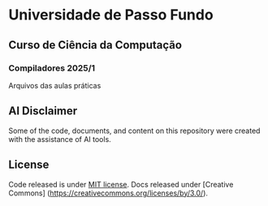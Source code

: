 # Universidade de Passo Fundo
## Curso de Ciência da Computação
### Compiladores 2025/1

Arquivos das aulas práticas

## AI Disclaimer

Some of the code, documents, and content on this repository were created with the assistance of AI tools.

## License

Code released is under [MIT license](https://github.com/mjbrusso/audioplayer/blob/master/LICENSE). Docs released under [Creative Commons] (https://creativecommons.org/licenses/by/3.0/).

